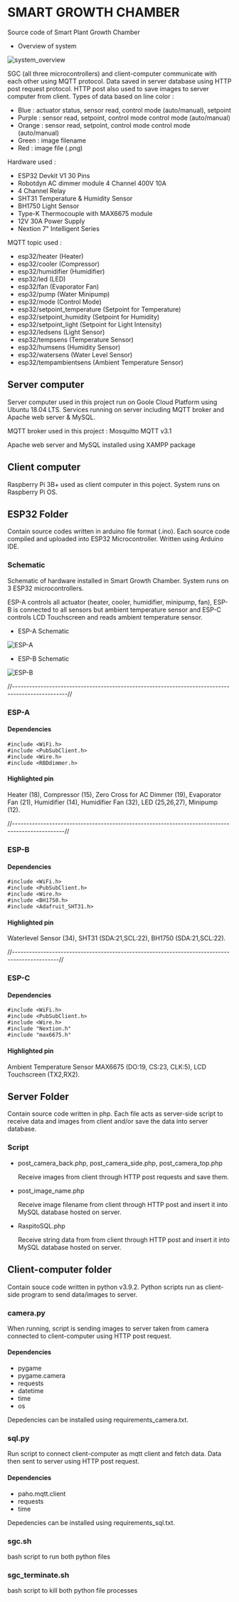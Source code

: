 # SMART GROWTH CHAMBER
Source code of Smart Plant Growth Chamber

- Overview of system

![system_overview](https://github.com/maulanaisa/smart-growth-chamber/blob/main/system_overview.png)

SGC (all three microcontrollers) and client-computer communicate with each other using MQTT protocol. Data saved in server database using HTTP post request protocol. HTTP post also used to save images to server computer from client. Types of data based on line color :

- Blue    : actuator status, sensor read, control mode (auto/manual), setpoint
- Purple  : sensor read, setpoint, control mode control mode (auto/manual)
- Orange  : sensor read, setpoint, control mode control mode (auto/manual)
- Green   : image filename
- Red     : image file (.png)

Hardware used :

- ESP32 Devkit V1 30 Pins
- Robotdyn AC dimmer module 4 Channel 400V 10A
- 4 Channel Relay
- SHT31 Temperature & Humidity Sensor
- BH1750 Light Sensor
- Type-K Thermocouple with MAX6675 module
- 12V 30A Power Supply
- Nextion 7" Intelligent Series

MQTT topic used :

- esp32/heater (Heater)
- esp32/cooler (Compressor)
- esp32/humidifier (Humidifier)
- esp32/led (LED)
- esp32/fan (Evaporator Fan)
- esp32/pump (Water Minipump)
- esp32/mode (Control Mode)
- esp32/setpoint_temperature (Setpoint for Temperature)
- esp32/setpoint_humidity (Setpoint for Humidity)
- esp32/setpoint_light (Setpoint for Light Intensity)
- esp32/ledsens (Light Sensor)
- esp32/tempsens (Temperature Sensor)
- esp32/humsens (Humidity Sensor)
- esp32/watersens (Water Level Sensor)
- esp32/tempambientsens (Ambient Temperature Sensor)

## Server computer

Server computer used in this project run on Goole Cloud Platform using Ubuntu 18.04 LTS. Services running on server including MQTT broker and Apache web server & MySQL.

MQTT broker used in this project : Mosquitto MQTT v3.1

Apache web server and MySQL installed using XAMPP package

## Client computer

Raspberry Pi 3B+ used as client computer in this poject. System runs on Raspberry Pi OS.

## ESP32 Folder
Contain source codes written in arduino file format (.ino). Each source code compiled and uploaded into ESP32 Microcontroller. Written using Arduino IDE.
### Schematic
Schematic of hardware installed in Smart Growth Chamber. System runs on 3 ESP32 microcontrollers.

ESP-A controls all actuator (heater, cooler, humidifier, minipump, fan), ESP-B is connected to all sensors but ambient temperature sensor and ESP-C controls LCD Touchscreen and reads ambient temperature sensor.

- ESP-A Schematic

![ESP-A](https://github.com/maulanaisa/smart-growth-chamber/blob/main/ESP-A.png)

- ESP-B Schematic

![ESP-B](https://github.com/maulanaisa/smart-growth-chamber/blob/main/ESP-B.png)

//-------------------------------------------------------------------------------------------------//

### ESP-A

#### Dependencies
```
#include <WiFi.h>
#include <PubSubClient.h>
#include <Wire.h>
#include <RBDdimmer.h>
```
#### Highlighted pin

Heater (18), Compressor (15), Zero Cross for AC Dimmer (19), Evaporator Fan (21), Humidifier (14), Humidifier Fan (32), LED (25,26,27), Minipump (12).

//------------------------------------------------------------------------------------------------//

### ESP-B

#### Dependencies
```
#include <WiFi.h>
#include <PubSubClient.h>
#include <Wire.h>
#include <BH1750.h>
#include <Adafruit_SHT31.h>
```

#### Highlighted pin

Waterlevel Sensor (34), SHT31 (SDA:21,SCL:22), BH1750 (SDA:21,SCL:22).

//----------------------------------------------------------------------------------------------//

### ESP-C

#### Dependencies
```
#include <WiFi.h>
#include <PubSubClient.h>
#include <Wire.h>
#include "Nextion.h"
#include "max6675.h"
```

#### Highlighted pin

Ambient Temperature Sensor MAX6675 (DO:19, CS:23, CLK:5), LCD Touchscreen (TX2,RX2).


## Server Folder
Contain source code written in php. Each file acts as server-side script to receive data and images from client and/or save the data into server database.

### Script

- post_camera_back.php, post_camera_side.php, post_camera_top.php
  
  Receive images from client through HTTP post requests and save them.
  
- post_image_name.php
  
  Receive image filename from client through HTTP post and insert it into MySQL database hosted on server.

- RaspitoSQL.php
  
  Receive string data from from client through HTTP post and insert it into MySQL database hosted on server.


## Client-computer folder
Contain souce code written in python v3.9.2. Python scripts run as client-side program to send data/images to server.

### camera.py

When running, script is sending images to server taken from camera connected to client-computer using HTTP post request.

#### Dependencies
- pygame
- pygame.camera
- requests
- datetime
- time
- os

Depedencies can be installed using requirements_camera.txt.

### sql.py

Run script to connect client-computer as mqtt client and fetch data. Data then sent to server using HTTP post request.

#### Dependencies
- paho.mqtt.client
- requests
- time

Depedencies can be installed using requirements_sql.txt.

### sgc.sh

bash script to run both python files

### sgc_terminate.sh

bash script to kill both python file processes
